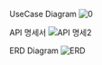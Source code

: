 UseCase Diagram
![0](https://github.com/watual/spartaAssignment/assets/48233467/76898fbd-1f2c-4925-970f-4ebb685104f6)


API 명세서
![API 명세2](https://github.com/watual/spartaAssignment/assets/48233467/d0325679-9fc2-4b82-96bb-36f1c9be8efb)

ERD Diagram
![ERD](https://github.com/watual/spartaAssignment/assets/48233467/80a36836-bc59-45ab-9c95-140dfde207f5)
